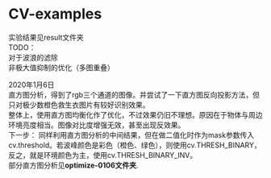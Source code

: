 # CV-examples  
实验结果见result文件夹  
TODO：  
对于波浪的滤除  
非极大值抑制的优化（多图重叠）  

2020年1月6日  
直方图分析，得到了rgb三个通道的图像。并尝试了一下直方图反向投影方法，但只对极少数橙色救生衣图片有较好识别效果。  
整体上，使用直方图均衡化作了优化，不过效果仍旧不理想。原因在于物体与周边环境亮度相当。图像对比度增强无效，甚至出现反效果。  
下一步：
同样利用直方图分析的中间结果，但在做二值化时作为mask参数传入cv.threshold。若波峰颜色是彩色（橙色、绿色），则使用cv.THRESH_BINARY，反之，就是环境颜色为主，使用cv.THRESH_BINARY_INV。  
部分直方图分析见**optimize-0106文件夹**.

